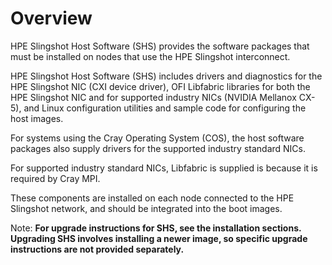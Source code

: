
# Overview

HPE Slingshot Host Software (SHS) provides the software packages that must be installed on nodes that use the HPE Slingshot interconnect.

HPE Slingshot Host Software (SHS) includes drivers and diagnostics for the HPE Slingshot NIC (CXI device driver), OFI Libfabric libraries for both the HPE Slingshot NIC and for supported industry NICs
(NVIDIA Mellanox CX-5), and Linux configuration utilities and sample code for configuring the host images.

For systems using the Cray Operating System (COS), the host software packages also supply drivers for the supported industry standard NICs.

For supported industry standard NICs, Libfabric is supplied is because it is required by Cray MPI.

These components are installed on each node connected to the HPE Slingshot network, and should be integrated into the boot images.

Note: **For upgrade instructions for SHS, see the installation sections. Upgrading SHS involves installing a newer image, so specific upgrade instructions are not provided separately.**
